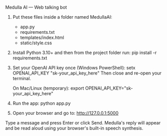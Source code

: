 Medulla AI — Web talking bot

1. Put these files inside a folder named MedullaAI:
   - app.py
   - requirements.txt
   - templates/index.html
   - static/style.css

2. Install Python 3.10+ and then from the project folder run:
   pip install -r requirements.txt

3. Set your OpenAI API key once (Windows PowerShell):
   setx OPENAI_API_KEY "sk-your_api_key_here"
   Then close and re-open your terminal.

   On Mac/Linux (temporary):
   export OPENAI_API_KEY="sk-your_api_key_here"

4. Run the app:
   python app.py

5. Open your browser and go to:
   http://127.0.0.1:5000

Type a message and press Enter or click Send.
Medulla's reply will appear and be read aloud using your browser's built-in speech synthesis.
